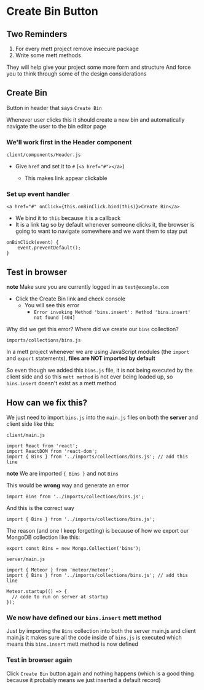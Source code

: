 # Create Bin Button
## Two Reminders
1. For every mett project remove insecure package
2. Write some mett methods

They will help give your project some more form and structure
And force you to think through some of the design considerations

## Create Bin
Button in header that says `Create Bin`

Whenever user clicks this it should create a new bin and automatically navigate the user to the bin editor page

### We'll work first in the Header component
`client/components/Header.js`

* Give <a> `href` and set it to `#` (`<a href="#"></a>`)
    - This makes link appear clickable

### Set up event handler
`<a href="#" onClick={this.onBinClick.bind(this)}>Create Bin</a>`

* We bind it to `this` because it is a callback
* It is a link tag so by default whenever someone clicks it, the browser is going to want to navigate somewhere and we want them to stay put

```
onBinClick(event) {
    event.preventDefault();
}
```

## Test in browser
**note** Make sure you are currently logged in as `test@example.com`

* Click the Create Bin link and check console
    - You will see this error
        + `Error invoking Method 'bins.insert': Method 'bins.insert' not found [404]`

Why did we get this error?
Where did we create our `bins` collection?

`imports/collections/bins.js`

In a mett project whenever we are using JavaScript modules (the `import` and `export` statements), **files are NOT imported by default**

So even though we added this `bins.js` file, it is not being executed by the client side and so this `mett method` is not ever being loaded up, so `bins.insert` doesn't exist as a mett method

## How can we fix this?
We just need to import `bins.js` into the `main.js` files on both the **server** and client side like this:

`client/main.js`

```
import React from 'react';
import ReactDOM from 'react-dom';
import { Bins } from '../imports/collections/bins.js'; // add this line
```

**note** We are imported `{ Bins }` and not `Bins`

This would be **wrong** way and generate an error

`import Bins from '../imports/collections/bins.js';`

And this is the correct way

`import { Bins } from '../imports/collections/bins.js';`

The reason (and one I keep forgetting) is because of how we export our MongoDB collection like this:

`export const Bins = new Mongo.Collection('bins');`

`server/main.js`

```
import { Meteor } from 'meteor/meteor';
import { Bins } from '../imports/collections/bins.js'; // add this line

Meteor.startup(() => {
  // code to run on server at startup
});
```

### We now have defined our `bins.insert` mett method
Just by importing the `Bins` collection into both the server main.js and client main.js it makes sure all the code inside of `bins.js` is executed which means this `bins.insert` mett method is now defined

### Test in browser again
Click `Create Bin` button again and nothing happens (which is a good thing because it probably means we just inserted a default record)


